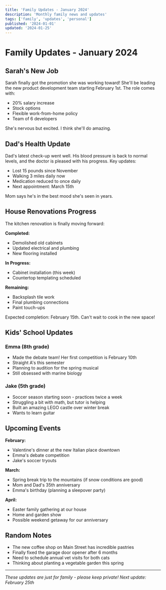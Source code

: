 ```yaml
---
title: 'Family Updates - January 2024'
description: 'Monthly family news and updates'
tags: ['family', 'updates', 'personal']
published: '2024-01-01'
updated: '2024-01-25'
---
```


# Family Updates - January 2024

## Sarah's New Job

Sarah finally got the promotion she was working toward! She'll be leading the new product development team starting February 1st. The role comes with:

- 20% salary increase
- Stock options
- Flexible work-from-home policy
- Team of 6 developers

She's nervous but excited. I think she'll do amazing.

## Dad's Health Update

Dad's latest check-up went well. His blood pressure is back to normal levels, and the doctor is pleased with his progress. Key updates:

- Lost 15 pounds since November
- Walking 3 miles daily now
- Medication reduced to once daily
- Next appointment: March 15th

Mom says he's in the best mood she's seen in years.

## House Renovations Progress

The kitchen renovation is finally moving forward:

**Completed:**

- Demolished old cabinets
- Updated electrical and plumbing
- New flooring installed

**In Progress:**

- Cabinet installation (this week)
- Countertop templating scheduled

**Remaining:**

- Backsplash tile work
- Final plumbing connections
- Paint touch-ups

Expected completion: February 15th. Can't wait to cook in the new space!

## Kids' School Updates

### Emma (8th grade)

- Made the debate team! Her first competition is February 10th
- Straight A's this semester
- Planning to audition for the spring musical
- Still obsessed with marine biology

### Jake (5th grade)

- Soccer season starting soon - practices twice a week
- Struggling a bit with math, but tutor is helping
- Built an amazing LEGO castle over winter break
- Wants to learn guitar

## Upcoming Events

**February:**

- Valentine's dinner at the new Italian place downtown
- Emma's debate competition
- Jake's soccer tryouts

**March:**

- Spring break trip to the mountains (if snow conditions are good)
- Mom and Dad's 35th anniversary
- Emma's birthday (planning a sleepover party)

**April:**

- Easter family gathering at our house
- Home and garden show
- Possible weekend getaway for our anniversary

## Random Notes

- The new coffee shop on Main Street has incredible pastries
- Finally fixed the garage door opener after 6 months
- Need to schedule annual vet visits for both cats
- Thinking about planting a vegetable garden this spring

---

_These updates are just for family - please keep private!_
_Next update: February 25th_
